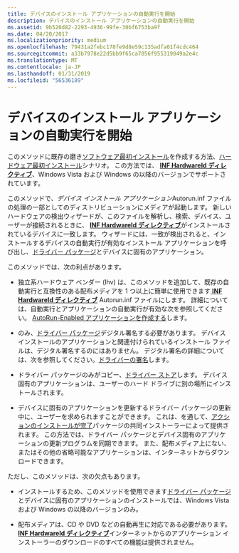 ```yaml
---
title: デバイスのインストール アプリケーションの自動実行を開始
description: デバイスのインストール アプリケーションの自動実行を開始
ms.assetid: 9b520d82-2293-4936-99fe-30bf6753ba9f
ms.date: 04/20/2017
ms.localizationpriority: medium
ms.openlocfilehash: 79431a2febc178fe9d8e59c135adfa01f4cdc464
ms.sourcegitcommit: a33b7978e22d5bb9f65ca7056f955319049a2e4c
ms.translationtype: MT
ms.contentlocale: ja-JP
ms.lasthandoff: 01/31/2019
ms.locfileid: "56536189"
---
```

# <a name="device-installation-application-started-through-autorun"></a>デバイスのインストール アプリケーションの自動実行を開始


このメソッドに既存の磨き[ソフトウェア最初インストール](software-first-installation.md)を作成する方法、[ハードウェア最初インストール](hardware-first-installation.md)シナリオ。 この方法では、 [ **INF HardwareId ディレクティブ**](inf-hardwareid-directive.md)、Windows Vista および Windows の以降のバージョンでサポートされています。

このメソッドで、*デバイス インストール アプリケーション*Autorun.inf ファイルの処理の一部としてのディストリビューションにメディアが起動します。 新しいハードウェアの検出ウィザードが、このファイルを解析し、検索、デバイス、ユーザーが接続されるときに、 [ **INF HardwareId ディレクティブ**](inf-hardwareid-directive.md)がインストールされているデバイスに一致します。 ウィザードには、一致が検出されると、インストールするデバイスの自動実行が有効なインストール アプリケーションを呼び出し、[ドライバー パッケージ](driver-packages.md)とデバイスに固有のアプリケーション。

このメソッドでは、次の利点があります。

-   独立系ハードウェア ベンダー (Ihv) は、このメソッドを追加して、既存の自動実行と互換性のある配布メディアを 1 つ以上に簡単に使用できます[ **INF HardwareId ディレクティブ**](inf-hardwareid-directive.md) Autorun.inf ファイルにします。 詳細については、自動実行とアプリケーションの自動実行が有効な次を参照してください。 [AutoRun-Enabled アプリケーションを作成する](https://go.microsoft.com/fwlink/p/?linkid=133162)します。

-   のみ、[ドライバー パッケージ](driver-packages.md)デジタル署名する必要があります。 デバイス インストールのアプリケーションと関連付けられているインストール ファイルは、デジタル署名するのにはありません。 デジタル署名の詳細については、次を参照してください。[ドライバーの署名](driver-signing.md)します。

-   ドライバー パッケージのみがコピー、[ドライバー ストア](driver-store.md)します。 デバイス固有のアプリケーションは、ユーザーのハード ドライブに別の場所にインストールされます。

-   デバイスに固有のアプリケーションを更新するドライバー パッケージの更新中に、ユーザーを求められますことができます。 これは、を通して、[アクションのインストールが完了](finish-install-actions--windows-vista-and-later-.md)パッケージの共同インストーラーによって提供されます。 この方法では、ドライバー パッケージとデバイス固有のアプリケーションの更新プログラムを同期できます。 また、配布メディア上にない、またはその他の省略可能なアプリケーションは、インターネットからダウンロードできます。

ただし、このメソッドは、次の欠点もあります。

-   インストールするため、このメソッドを使用できます[ドライバー パッケージ](driver-packages.md)とデバイスに固有のアプリケーションのインストールでは、Windows Vista および Windows の以降のバージョンのみ。

-   配布メディアは、CD や DVD などの自動再生に対応である必要があります。 [ **INF HardwareId ディレクティブ**](inf-hardwareid-directive.md)インターネットからのアプリケーション インストーラーのダウンロードのすべての機能は提供されません。

 

 





